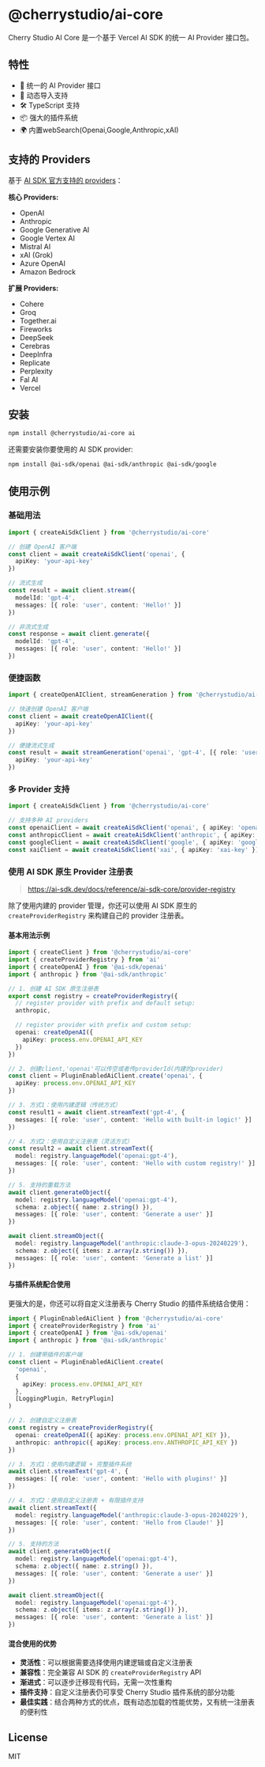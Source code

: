 # @cherrystudio/ai-core

Cherry Studio AI Core 是一个基于 Vercel AI SDK 的统一 AI Provider 接口包。

## 特性

- 🚀 统一的 AI Provider 接口
- 🔄 动态导入支持
- 🛠️ TypeScript 支持
- 📦 强大的插件系统
- 🌍 内置webSearch(Openai,Google,Anthropic,xAI)

## 支持的 Providers

基于 [AI SDK 官方支持的 providers](https://ai-sdk.dev/providers/ai-sdk-providers)：

**核心 Providers:**

- OpenAI
- Anthropic
- Google Generative AI
- Google Vertex AI
- Mistral AI
- xAI (Grok)
- Azure OpenAI
- Amazon Bedrock

**扩展 Providers:**

- Cohere
- Groq
- Together.ai
- Fireworks
- DeepSeek
- Cerebras
- DeepInfra
- Replicate
- Perplexity
- Fal AI
- Vercel

## 安装

```bash
npm install @cherrystudio/ai-core ai
```

还需要安装你要使用的 AI SDK provider:

```bash
npm install @ai-sdk/openai @ai-sdk/anthropic @ai-sdk/google
```

## 使用示例

### 基础用法

```typescript
import { createAiSdkClient } from '@cherrystudio/ai-core'

// 创建 OpenAI 客户端
const client = await createAiSdkClient('openai', {
  apiKey: 'your-api-key'
})

// 流式生成
const result = await client.stream({
  modelId: 'gpt-4',
  messages: [{ role: 'user', content: 'Hello!' }]
})

// 非流式生成
const response = await client.generate({
  modelId: 'gpt-4',
  messages: [{ role: 'user', content: 'Hello!' }]
})
```

### 便捷函数

```typescript
import { createOpenAIClient, streamGeneration } from '@cherrystudio/ai-core'

// 快速创建 OpenAI 客户端
const client = await createOpenAIClient({
  apiKey: 'your-api-key'
})

// 便捷流式生成
const result = await streamGeneration('openai', 'gpt-4', [{ role: 'user', content: 'Hello!' }], {
  apiKey: 'your-api-key'
})
```

### 多 Provider 支持

```typescript
import { createAiSdkClient } from '@cherrystudio/ai-core'

// 支持多种 AI providers
const openaiClient = await createAiSdkClient('openai', { apiKey: 'openai-key' })
const anthropicClient = await createAiSdkClient('anthropic', { apiKey: 'anthropic-key' })
const googleClient = await createAiSdkClient('google', { apiKey: 'google-key' })
const xaiClient = await createAiSdkClient('xai', { apiKey: 'xai-key' })
```

### 使用 AI SDK 原生 Provider 注册表

> https://ai-sdk.dev/docs/reference/ai-sdk-core/provider-registry

除了使用内建的 provider 管理，你还可以使用 AI SDK 原生的 `createProviderRegistry` 来构建自己的 provider 注册表。

#### 基本用法示例

```typescript
import { createClient } from '@cherrystudio/ai-core'
import { createProviderRegistry } from 'ai'
import { createOpenAI } from '@ai-sdk/openai'
import { anthropic } from '@ai-sdk/anthropic'

// 1. 创建 AI SDK 原生注册表
export const registry = createProviderRegistry({
  // register provider with prefix and default setup:
  anthropic,

  // register provider with prefix and custom setup:
  openai: createOpenAI({
    apiKey: process.env.OPENAI_API_KEY
  })
})

// 2. 创建client,'openai'可以传空或者传providerId(内建的provider)
const client = PluginEnabledAiClient.create('openai', {
  apiKey: process.env.OPENAI_API_KEY
})

// 3. 方式1：使用内建逻辑（传统方式）
const result1 = await client.streamText('gpt-4', {
  messages: [{ role: 'user', content: 'Hello with built-in logic!' }]
})

// 4. 方式2：使用自定义注册表（灵活方式）
const result2 = await client.streamText({
  model: registry.languageModel('openai:gpt-4'),
  messages: [{ role: 'user', content: 'Hello with custom registry!' }]
})

// 5. 支持的重载方法
await client.generateObject({
  model: registry.languageModel('openai:gpt-4'),
  schema: z.object({ name: z.string() }),
  messages: [{ role: 'user', content: 'Generate a user' }]
})

await client.streamObject({
  model: registry.languageModel('anthropic:claude-3-opus-20240229'),
  schema: z.object({ items: z.array(z.string()) }),
  messages: [{ role: 'user', content: 'Generate a list' }]
})
```

#### 与插件系统配合使用

更强大的是，你还可以将自定义注册表与 Cherry Studio 的插件系统结合使用：

```typescript
import { PluginEnabledAiClient } from '@cherrystudio/ai-core'
import { createProviderRegistry } from 'ai'
import { createOpenAI } from '@ai-sdk/openai'
import { anthropic } from '@ai-sdk/anthropic'

// 1. 创建带插件的客户端
const client = PluginEnabledAiClient.create(
  'openai',
  {
    apiKey: process.env.OPENAI_API_KEY
  },
  [LoggingPlugin, RetryPlugin]
)

// 2. 创建自定义注册表
const registry = createProviderRegistry({
  openai: createOpenAI({ apiKey: process.env.OPENAI_API_KEY }),
  anthropic: anthropic({ apiKey: process.env.ANTHROPIC_API_KEY })
})

// 3. 方式1：使用内建逻辑 + 完整插件系统
await client.streamText('gpt-4', {
  messages: [{ role: 'user', content: 'Hello with plugins!' }]
})

// 4. 方式2：使用自定义注册表 + 有限插件支持
await client.streamText({
  model: registry.languageModel('anthropic:claude-3-opus-20240229'),
  messages: [{ role: 'user', content: 'Hello from Claude!' }]
})

// 5. 支持的方法
await client.generateObject({
  model: registry.languageModel('openai:gpt-4'),
  schema: z.object({ name: z.string() }),
  messages: [{ role: 'user', content: 'Generate a user' }]
})

await client.streamObject({
  model: registry.languageModel('openai:gpt-4'),
  schema: z.object({ items: z.array(z.string()) }),
  messages: [{ role: 'user', content: 'Generate a list' }]
})
```

#### 混合使用的优势

- **灵活性**：可以根据需要选择使用内建逻辑或自定义注册表
- **兼容性**：完全兼容 AI SDK 的 `createProviderRegistry` API
- **渐进式**：可以逐步迁移现有代码，无需一次性重构
- **插件支持**：自定义注册表仍可享受 Cherry Studio 插件系统的部分功能
- **最佳实践**：结合两种方式的优点，既有动态加载的性能优势，又有统一注册表的便利性

## License

MIT
